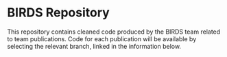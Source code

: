 # BIRDS Repository
This repository contains cleaned code produced by the BIRDS team related to team publications. Code for each publication will be available by selecting the relevant branch, linked in the information below.
